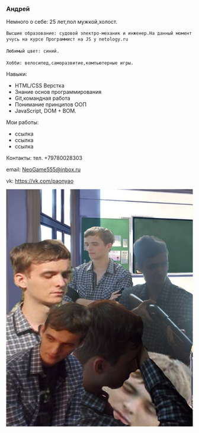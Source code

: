 ### Андрей

Немного о себе:
    25 лет,пол мужкой,холост.

    Высшие образование: судовой электро-механик и инженер.На данный момент учусь на курсе Программист на JS у netology.ru
    
    Любимый цвет: синий.
    
    Хобби: велосипед,саморазвитие,компьютерные игры.

Навыки:
* HTML/CSS Верстка
* Знание основ программирования
* Git,командная работа
* Понимание принципов ООП
* JavaScript, DOM + BOM.


Мои работы:
* ссылка
* ссылка
* ссылка


Контакты:
тел. +79780028303

email: NeoGame555@inbox.ru

vk: https://vk.com/paonyao


![alt text](img/M97pz1D5Hqw.jpg)
